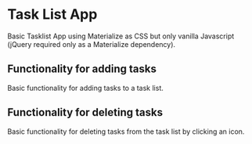 # Task List App

Basic Tasklist App using Materialize as CSS but only vanilla Javascript (jQuery required only as a Materialize dependency).

## Functionality for adding tasks
Basic functionality for adding tasks to a task list.

## Functionality for deleting tasks
Basic functionality for deleting tasks from the task list by clicking an icon.